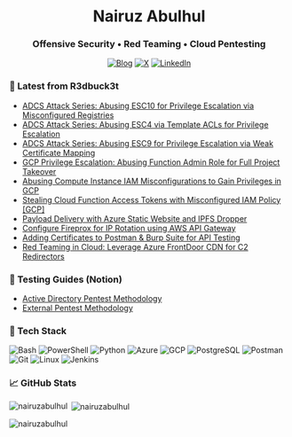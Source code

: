 <!-- Header -->
<h1 align="center">Nairuz Abulhul</h1>
<h3 align="center">Offensive Security • Red Teaming • Cloud Pentesting </h3>

<p align="center">
  <a href="https://medium.com/r3d-buck3t"><img alt="Blog" src="https://img.shields.io/badge/Blog-R3dbuck3t-111?logo=medium&logoColor=white"></a>
  <a href="https://x.com/zink0x00"><img alt="X" src="https://img.shields.io/badge/Follow-@zink0x00-111?logo=x&logoColor=white"></a>
  <a href="https://linkedin.com/in/nairuzabulhul"><img alt="LinkedIn" src="https://img.shields.io/badge/LinkedIn-Connect-0A66C2?logo=linkedin&logoColor=white"></a>
</p>

### 📕 Latest from R3dbuck3t
<!-- BLOG-POST-LIST:START -->
- [ADCS Attack Series: Abusing ESC10 for Privilege Escalation via Misconfigured Registries](https://medium.com/r3d-buck3t/adcs-attack-series-abusing-esc10-for-privilege-escalation-via-misconfigured-registries-a8c6edf07d9e?source=rss----25eaa8551178---4)
- [ADCS Attack Series: Abusing ESC4 via Template ACLs for Privilege Escalation](https://medium.com/r3d-buck3t/adcs-attack-series-abusing-esc4-via-template-acls-for-privilege-escalation-98320f0da59a?source=rss----25eaa8551178---4)
- [ADCS Attack Series: Abusing ESC9 for Privilege Escalation via Weak Certificate Mapping](https://medium.com/r3d-buck3t/adcs-attack-series-abusing-esc9-for-privilege-escalation-via-weak-certificate-mapping-d625aceb5942?source=rss----25eaa8551178---4)
- [GCP Privilege Escalation: Abusing Function Admin Role for Full Project Takeover](https://medium.com/r3d-buck3t/gcp-privilege-escalation-abusing-function-admin-role-for-full-project-takeover-4be96a951ddc?source=rss----25eaa8551178---4)
- [Abusing Compute Instance IAM Misconfigurations to Gain Privileges in GCP](https://medium.com/r3d-buck3t/abusing-compute-instance-iam-misconfigurations-to-gain-privileges-in-gcp-c0371280f21d?source=rss----25eaa8551178---4)
- [Stealing Cloud Function Access Tokens with Misconfigured IAM Policy [GCP]](https://medium.com/r3d-buck3t/stealing-cloud-function-access-tokens-with-misconfigured-iam-policy-gcp-5e79538e88ac?source=rss----25eaa8551178---4)
- [Payload Delivery with Azure Static Website and IPFS Dropper](https://medium.com/r3d-buck3t/payload-delivery-with-azure-static-website-and-ipfs-dropper-3de6a09ad1f3?source=rss----25eaa8551178---4)
- [Configure Fireprox for IP Rotation using AWS API Gateway](https://medium.com/r3d-buck3t/configure-fireprox-for-ip-rotation-using-aws-api-gateway-b37ff3523e36?source=rss----25eaa8551178---4)
- [Adding Certificates to Postman &amp; Burp Suite for API Testing](https://medium.com/r3d-buck3t/adding-certificates-to-postman-burp-suite-for-api-testing-06339a6d072a?source=rss----25eaa8551178---4)
- [Red Teaming in Cloud: Leverage Azure FrontDoor CDN for C2 Redirectors](https://medium.com/r3d-buck3t/red-teaming-in-cloud-leverage-azure-frontdoor-cdn-for-c2-redirectors-79dd9ca98178?source=rss----25eaa8551178---4)
<!-- BLOG-POST-LIST:END -->

### 📑 Testing Guides (Notion)
- [Active Directory Pentest Methodology](https://r3dbuck3t.notion.site/Windows-Active-Directory-Pentest-Methodology-e8b133fb1342403aabde337b82f66fbd)
- [External Pentest Methodology](https://r3dbuck3t.notion.site/External-Pentest-Methodology-2c8d2d0473814cbcae511eb99a8734c5?pvs=4)


### 🧰 Tech Stack
<p>
  <img alt="Bash" src="https://img.shields.io/badge/Bash-121011?logo=gnubash&logoColor=white">
  <img alt="PowerShell" src="https://img.shields.io/badge/PowerShell-2b5?logo=powershell&logoColor=white">
  <img alt="Python" src="https://img.shields.io/badge/Python-3776AB?logo=python&logoColor=white">
  <img alt="Azure" src="https://img.shields.io/badge/Azure-0078D4?logo=microsoftazure&logoColor=white">
  <img alt="GCP" src="https://img.shields.io/badge/GCP-4285F4?logo=googlecloud&logoColor=white">
  <img alt="PostgreSQL" src="https://img.shields.io/badge/PostgreSQL-4169E1?logo=postgresql&logoColor=white">
  <img alt="Postman" src="https://img.shields.io/badge/Postman-EF5B25?logo=postman&logoColor=white">
  <img alt="Git" src="https://img.shields.io/badge/Git-F05032?logo=git&logoColor=white">
  <img alt="Linux" src="https://img.shields.io/badge/Linux-111?logo=linux&logoColor=FCC624">
  <img alt="Jenkins" src="https://img.shields.io/badge/Jenkins-D24939?logo=jenkins&logoColor=white">
</p>

### 📈 GitHub Stats
<p><img align="left" src="https://github-readme-stats.vercel.app/api/top-langs?username=nairuzabulhul&show_icons=true&locale=en&layout=compact" alt="nairuzabulhul" /></p>

<p>&nbsp;<img align="center" src="https://github-readme-stats.vercel.app/api?username=nairuzabulhul&show_icons=true&locale=en" alt="nairuzabulhul" /></p>

<p><img align="center" src="https://github-readme-streak-stats.herokuapp.com/?user=nairuzabulhul&" alt="nairuzabulhul" /></p>

